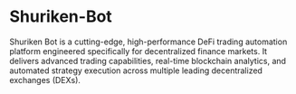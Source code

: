# Shuriken-Bot
Shuriken Bot is a cutting-edge, high-performance DeFi trading automation platform engineered specifically for decentralized finance markets. It delivers advanced trading capabilities, real-time blockchain analytics, and automated strategy execution across multiple leading decentralized exchanges (DEXs).

